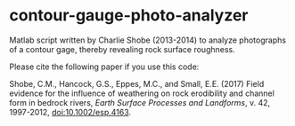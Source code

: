 # contour-gauge-photo-analyzer

Matlab script written by Charlie Shobe (2013-2014) to analyze photographs of a contour gage, thereby revealing rock surface roughness.

Please cite the following paper if you use this code:

Shobe, C.M., Hancock, G.S., Eppes, M.C., and Small, E.E. (2017) Field evidence for the influence of weathering on rock erodibility and channel form in bedrock rivers, *Earth Surface Processes and Landforms*, v. 42, 1997-2012, [doi:10.1002/esp.4163](https://doi.org/10.1002/esp.4163).